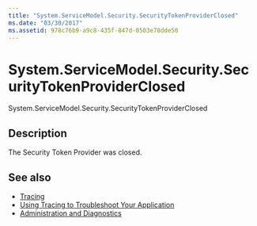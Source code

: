 ```yaml
---
title: "System.ServiceModel.Security.SecurityTokenProviderClosed"
ms.date: "03/30/2017"
ms.assetid: 978c76b9-a9c8-435f-847d-0503e78dde50
---
```

# System.ServiceModel.Security.SecurityTokenProviderClosed
System.ServiceModel.Security.SecurityTokenProviderClosed  
  
## Description  
 The Security Token Provider was closed.  
  
## See also

- [Tracing](index.md)
- [Using Tracing to Troubleshoot Your Application](using-tracing-to-troubleshoot-your-application.md)
- [Administration and Diagnostics](../index.md)
